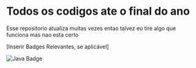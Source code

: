 # Todos os codigos ate o final do ano

Esse repositorio atualiza muitas vezes entao talvez eu tire algo que funciona mas nao esta certo

[Inserir Badges Relevantes, se aplicável]

![Java Badge](https://img.shields.io/open-vsx/dt/:namespace/:extension)
